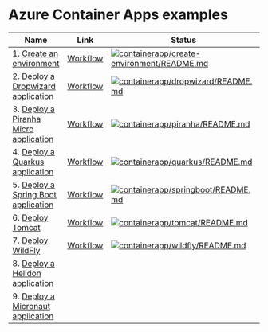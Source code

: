 # Azure Container Apps examples

| Name | Link | Status
| ---- | ---- | ------
| 1. [Create an environment](containerapp/create-environment/README.md) | [Workflow](../.github/workflows/containerapp_create-environment_README_md.yml) | [![containerapp/create-environment/README.md](https://github.com/Azure-Samples/java-on-azure-examples/actions/workflows/containerapp_create-environment_README_md.yml/badge.svg)](https://github.com/Azure-Samples/java-on-azure-examples/actions/workflows/containerapp_create-environment_README_md.yml)
| 2. [Deploy a Dropwizard application](containerapp/dropwizard/README.md) | [Workflow](../.github/workflows/containerapp_dropwizard_README_md.yml) | [![containerapp/dropwizard/README.md](https://github.com/Azure-Samples/java-on-azure-examples/actions/workflows/containerapp_dropwizard_README_md.yml/badge.svg)](https://github.com/Azure-Samples/java-on-azure-examples/actions/workflows/containerapp_dropwizard_README_md.yml)
| 3. [Deploy a Piranha Micro application](containerapp/piranha/README.md) | [Workflow](../.github/workflows/containerapp_piranha_README_md.yml) | [![containerapp/piranha/README.md](https://github.com/Azure-Samples/java-on-azure-examples/actions/workflows/containerapp_piranha_README_md.yml/badge.svg)](https://github.com/Azure-Samples/java-on-azure-examples/actions/workflows/containerapp_piranha_README_md.yml)
| 4. [Deploy a Quarkus application](containerapp/quarkus/README.md) | [Workflow](../.github/workflows/containerapp_quarkus_README_md.yml) | [![containerapp/quarkus/README.md](https://github.com/Azure-Samples/java-on-azure-examples/actions/workflows/containerapp_quarkus_README_md.yml/badge.svg)](https://github.com/Azure-Samples/java-on-azure-examples/actions/workflows/containerapp_quarkus_README_md.yml)
| 5. [Deploy a Spring Boot application](containerapp/springboot/README.md) | [Workflow](../.github/workflows/containerapp_springboot_README_md.yml) | [![containerapp/springboot/README.md](https://github.com/Azure-Samples/java-on-azure-examples/actions/workflows/containerapp_springboot_README_md.yml/badge.svg)](https://github.com/Azure-Samples/java-on-azure-examples/actions/workflows/containerapp_springboot_README_md.yml)
| 6. [Deploy Tomcat](containerapp/tomcat/README.md) | [Workflow](../.github/workflows/containerapp_tomcat_README_md.yml) | [![containerapp/tomcat/README.md](https://github.com/Azure-Samples/java-on-azure-examples/actions/workflows/containerapp_tomcat_README_md.yml/badge.svg)](https://github.com/Azure-Samples/java-on-azure-examples/actions/workflows/containerapp_tomcat_README_md.yml)
| 7. [Deploy WildFly](containerapp/wildfly/README.md) | [Workflow](../.github/workflows/containerapp_wildfly_README_md.yml) | [![containerapp/wildfly/README.md](https://github.com/Azure-Samples/java-on-azure-examples/actions/workflows/containerapp_wildfly_README_md.yml/badge.svg)](https://github.com/Azure-Samples/java-on-azure-examples/actions/workflows/containerapp_wildfly_README_md.yml)
| 8. [Deploy a Helidon application](containerapp/helidon/README.md) | |
| 9. [Deploy a Micronaut application](containerapp/micronaut/README.md) | |

<!-- workflow.run() 

  exit 0
  
  -->
